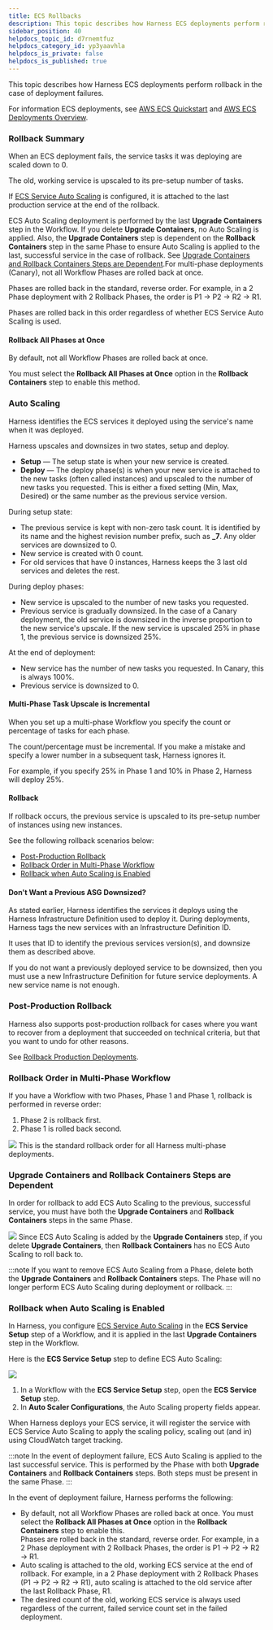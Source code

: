 ```yaml
---
title: ECS Rollbacks
description: This topic describes how Harness ECS deployments perform rollback in the case of deployment failures. For information ECS deployments, see AWS ECS Quickstart and AWS ECS Deployments Overview. In this…
sidebar_position: 40
helpdocs_topic_id: d7rnemtfuz
helpdocs_category_id: yp3yaavhla
helpdocs_is_private: false
helpdocs_is_published: true
---
```


This topic describes how Harness ECS deployments perform rollback in the case of deployment failures.

For information ECS deployments, see [AWS ECS Quickstart](https://docs.harness.io/article/j39azkrevm-aws-ecs-deployments) and [AWS ECS Deployments Overview](../../../../continuous-delivery/concepts-cd/deployment-types/aws-ecs-deployments-overview.md).

### Rollback Summary

When an ECS deployment fails, the service tasks it was deploying are scaled down to 0.

The old, working service is upscaled to its pre-setup number of tasks.

If [ECS Service Auto Scaling](https://docs.aws.amazon.com/AmazonECS/latest/developerguide/service-auto-scaling.html) is configured, it is attached to the last production service at the end of the rollback. 

ECS Auto Scaling deployment is performed by the last **Upgrade Containers** step in the Workflow. If you delete **Upgrade Containers**, no Auto Scaling is applied. Also, the **Upgrade Containers** step is dependent on the **Rollback Containers** step in the same Phase to ensure Auto Scaling is applied to the last, successful service in the case of rollback. See [Upgrade Containers and Rollback Containers Steps are Dependent](#upgrade_containers_and_rollback_containers_steps_are_dependent).For multi-phase deployments (Canary), not all Workflow Phases are rolled back at once.

Phases are rolled back in the standard, reverse order. For example, in a 2 Phase deployment with 2 Rollback Phases, the order is P1 → P2 → R2 → R1.

Phases are rolled back in this order regardless of whether ECS Service Auto Scaling is used.

#### Rollback All Phases at Once

By default, not all Workflow Phases are rolled back at once.

You must select the **Rollback All Phases at Once** option in the **Rollback Containers** step to enable this method.

### Auto Scaling

Harness identifies the ECS services it deployed using the service's name when it was deployed.

Harness upscales and downsizes in two states, setup and deploy.

* **Setup** — The setup state is when your new service is created.
* **Deploy** — The deploy phase(s) is when your new service is attached to the new tasks (often called instances) and upscaled to the number of new tasks you requested. This is either a fixed setting (Min, Max, Desired) or the same number as the previous service version.

During setup state:

* The previous service is kept with non-zero task count. It is identified by its name and the highest revision number prefix, such as **\_7**. Any older services are downsized to 0.
* New service is created with 0 count.
* For old services that have 0 instances, Harness keeps the 3 last old services and deletes the rest.

During deploy phases:

* New service is upscaled to the number of new tasks you requested.
* Previous service is gradually downsized. In the case of a Canary deployment, the old service is downsized in the inverse proportion to the new service's upscale. If the new service is upscaled 25% in phase 1, the previous service is downsized 25%.

At the end of deployment:

* New service has the number of new tasks you requested. In Canary, this is always 100%.
* Previous service is downsized to 0.

#### Multi-Phase Task Upscale is Incremental

When you set up a multi-phase Workflow you specify the count or percentage of tasks for each phase.

The count/percentage must be incremental. If you make a mistake and specify a lower number in a subsequent task, Harness ignores it.

For example, if you specify 25% in Phase 1 and 10% in Phase 2, Harness will deploy 25%.

#### Rollback

If rollback occurs, the previous service is upscaled to its pre-setup number of instances using new instances.

See the following rollback scenarios below:

* [Post-Production Rollback](ecs-rollback.md#undefined)
* [Rollback Order in Multi-Phase Workflow](ecs-rollback.md#rollback-order-in-multi-phase-workflow)
* [Rollback when Auto Scaling is Enabled](ecs-rollback.md#rollback-when-auto-scaling-is-enabled)

#### Don't Want a Previous ASG Downsized?

As stated earlier, Harness identifies the services it deploys using the Harness Infrastructure Definition used to deploy it. During deployments, Harness tags the new services with an Infrastructure Definition ID.

It uses that ID to identify the previous services version(s), and downsize them as described above.

If you do not want a previously deployed service to be downsized, then you must use a new Infrastructure Definition for future service deployments. A new service name is not enough.

### Post-Production Rollback

Harness also supports post-production rollback for cases where you want to recover from a deployment that succeeded on technical criteria, but that you want to undo for other reasons.

See [Rollback Production Deployments](../../../../continuous-delivery/model-cd-pipeline/workflows/post-deployment-rollback.md).

### Rollback Order in Multi-Phase Workflow

If you have a Workflow with two Phases, Phase 1 and Phase 1, rollback is performed in reverse order:

1. Phase 2 is rollback first.
2. Phase 1 is rolled back second.

![](./static/ecs-rollback-05.png)
This is the standard rollback order for all Harness multi-phase deployments.

### Upgrade Containers and Rollback Containers Steps are Dependent

In order for rollback to add ECS Auto Scaling to the previous, successful service, you must have both the **Upgrade Containers** and **Rollback Containers** steps in the same Phase.

![](./static/ecs-rollback-06.png)
Since ECS Auto Scaling is added by the **Upgrade Containers** step, if you delete **Upgrade Containers**, then **Rollback Containers** has no ECS Auto Scaling to roll back to.

:::note
If you want to remove ECS Auto Scaling from a Phase, delete both the **Upgrade Containers** and **Rollback Containers** steps. The Phase will no longer perform ECS Auto Scaling during deployment or rollback.
:::

### Rollback when Auto Scaling is Enabled

In Harness, you configure [ECS Service Auto Scaling](https://docs.aws.amazon.com/AmazonECS/latest/developerguide/service-auto-scaling.html) in the **ECS Service Setup** step of a Workflow, and it is applied in the last **Upgrade Containers** step in the Workflow.

Here is the **ECS Service Setup** step to define ECS Auto Scaling:

![](./static/ecs-rollback-07.png)

1. In a Workflow with the **ECS Service Setup** step, open the **ECS Service Setup** step.
2. In **Auto Scaler Configurations**, the Auto Scaling property fields appear.

When Harness deploys your ECS service, it will register the service with ECS Service Auto Scaling to apply the scaling policy, scaling out (and in) using CloudWatch target tracking.

:::note
In the event of deployment failure, ECS Auto Scaling is applied to the last successful service. This is performed by the Phase with both **Upgrade Containers** and **Rollback Containers** steps. Both steps must be present in the same Phase.
:::

In the event of deployment failure, Harness performs the following:

* By default, not all Workflow Phases are rolled back at once. You must select the **Rollback All Phases at Once** option in the **Rollback Containers** step to enable this.  
Phases are rolled back in the standard, reverse order. For example, in a 2 Phase deployment with 2 Rollback Phases, the order is P1 → P2 → R2 → R1.
* Auto scaling is attached to the old, working ECS service at the end of rollback. For example, in a 2 Phase deployment with 2 Rollback Phases (P1 → P2 → R2 → R1), auto scaling is attached to the old service after the last Rollback Phase, R1.
* The desired count of the old, working ECS service is always used regardless of the current, failed service count set in the failed deployment.

